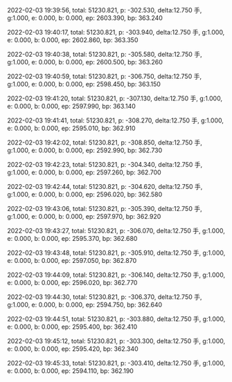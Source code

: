 2022-02-03 19:39:56, total: 51230.821, p: -302.530, delta:12.750 手, g:1.000, e: 0.000, b: 0.000, ep: 2603.390, bp: 363.240

2022-02-03 19:40:17, total: 51230.821, p: -303.940, delta:12.750 手, g:1.000, e: 0.000, b: 0.000, ep: 2602.860, bp: 363.350

2022-02-03 19:40:38, total: 51230.821, p: -305.580, delta:12.750 手, g:1.000, e: 0.000, b: 0.000, ep: 2600.500, bp: 363.260

2022-02-03 19:40:59, total: 51230.821, p: -306.750, delta:12.750 手, g:1.000, e: 0.000, b: 0.000, ep: 2598.450, bp: 363.150

2022-02-03 19:41:20, total: 51230.821, p: -307.130, delta:12.750 手, g:1.000, e: 0.000, b: 0.000, ep: 2597.990, bp: 363.140

2022-02-03 19:41:41, total: 51230.821, p: -308.270, delta:12.750 手, g:1.000, e: 0.000, b: 0.000, ep: 2595.010, bp: 362.910

2022-02-03 19:42:02, total: 51230.821, p: -308.850, delta:12.750 手, g:1.000, e: 0.000, b: 0.000, ep: 2592.990, bp: 362.730

2022-02-03 19:42:23, total: 51230.821, p: -304.340, delta:12.750 手, g:1.000, e: 0.000, b: 0.000, ep: 2597.260, bp: 362.700

2022-02-03 19:42:44, total: 51230.821, p: -304.620, delta:12.750 手, g:1.000, e: 0.000, b: 0.000, ep: 2596.020, bp: 362.580

2022-02-03 19:43:06, total: 51230.821, p: -305.390, delta:12.750 手, g:1.000, e: 0.000, b: 0.000, ep: 2597.970, bp: 362.920

2022-02-03 19:43:27, total: 51230.821, p: -306.070, delta:12.750 手, g:1.000, e: 0.000, b: 0.000, ep: 2595.370, bp: 362.680

2022-02-03 19:43:48, total: 51230.821, p: -305.910, delta:12.750 手, g:1.000, e: 0.000, b: 0.000, ep: 2597.050, bp: 362.870

2022-02-03 19:44:09, total: 51230.821, p: -306.140, delta:12.750 手, g:1.000, e: 0.000, b: 0.000, ep: 2596.020, bp: 362.770

2022-02-03 19:44:30, total: 51230.821, p: -306.370, delta:12.750 手, g:1.000, e: 0.000, b: 0.000, ep: 2594.750, bp: 362.640

2022-02-03 19:44:51, total: 51230.821, p: -303.880, delta:12.750 手, g:1.000, e: 0.000, b: 0.000, ep: 2595.400, bp: 362.410

2022-02-03 19:45:12, total: 51230.821, p: -303.300, delta:12.750 手, g:1.000, e: 0.000, b: 0.000, ep: 2595.420, bp: 362.340

2022-02-03 19:45:33, total: 51230.821, p: -303.410, delta:12.750 手, g:1.000, e: 0.000, b: 0.000, ep: 2594.110, bp: 362.190